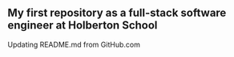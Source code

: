 ## My first repository as a full-stack software engineer at Holberton School
Updating README.md from GitHub.com
